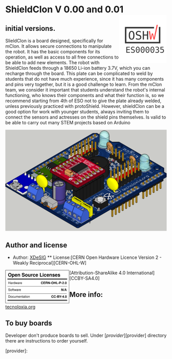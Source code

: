 # ShieldClon V 0.00 and 0.01 <img src="https://github.com/xdesig/ShieldClon/blob/master/img/ES000035.svg" width="150" align="right">

## initial versions.

SlieldClon is a board designed, specifically for mClon. It allows secure connections to manipulate the robot. It has the basic components for its operation, as well as access to all free connections to be able to add new elements. The robot with ShieldClon feeds through a 18650 Li-ion battery 3.7V, which you can recharge through the board.
This plate can be complicated to weld by students that do not have much experience, since it has many components and pins very together, but it is a good challenge to learn.
From the mClon team, we consider it important that students understand the robot's internal functioning, who knows their components and what their function is, so we recommend starting from 4th of ESO not to give the plate already welded, unless previously practiced with protoShield. However, shieldClon can be a good option for work with younger students, always inviting them to connect the sensors and actresses on the shield pins themselves.
Is valid to be able to carry out many STEM projects based on Arduino

![RENDER]


## Author and license
* Author: [XDeSIG][TWI01]
** License:[CERN Open Hardware Licence Version 2 - Weakly Reciprocal][CERN-OHL-W]
<img src="https://github.com/xdesig/ShieldClon/blob/master/img/oshw_facts.svg" width="200" align="left">
 [Attribution-ShareAlike 4.0 International] [CCBY-SA4.0]

## More info:
[tecnoloxia.org]
## To buy boards

Developer don't produce boards to sell. Under [_provider_][provider]
directory there are instructions to order yourself.


<!-- links -->
[tecnoloxia.org]: https://tecnoloxia.org/mclon/que-e-mclon/
[CCBY-SA4.0]: http://creativecommons.org/licenses/by-sa/4.0/
[TWI01]: https://twitter.com/xdesig
[RENDER]: https://github.com/xdesig/ShieldClon/blob/master/img/ShieldClon_0_01_34.png
[provider]:
